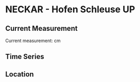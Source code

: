 # NECKAR - Hofen Schleuse UP

## Current Measurement

Current measurement: <Value topic="rivers/pegel-online/NECKAR/Hofen_Schleuse_UP/measurementValue"/> cm

## Time Series

<TimeSeries topic="rivers/pegel-online/NECKAR/Hofen_Schleuse_UP/measurementValue" period="week" />

## Location

<WorldMap>
  <Marker lat="48.83896489427411" lon="9.22597524001091" labelTopic="rivers/pegel-online/NECKAR/Hofen_Schleuse_UP" />
</WorldMap>
